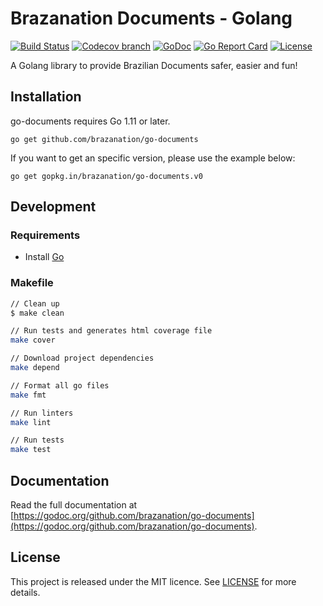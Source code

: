 # Brazanation Documents - Golang

[![Build Status](https://img.shields.io/travis/brazanation/go-documents/master.svg?style=flat-square)](https://travis-ci.org/brazanation/go-documents)
[![Codecov branch](https://img.shields.io/codecov/c/github/brazanation/go-documents/master.svg?style=flat-square)](https://codecov.io/gh/brazanation/go-documents)
[![GoDoc](https://img.shields.io/badge/godoc-reference-5272B4.svg?style=flat-square)](https://godoc.org/github.com/brazanation/go-documents)
[![Go Report Card](https://goreportcard.com/badge/github.com/brazanation/go-documents?style=flat-square)](https://goreportcard.com/report/github.com/brazanation/go-documents)
[![License](https://img.shields.io/badge/License-MIT-blue.svg?style=flat-square)](https://github.com/brazanation/go-documents/blob/master/LICENSE)

A Golang library to provide Brazilian Documents safer, easier and fun!

## Installation

go-documents requires Go 1.11 or later.

```
go get github.com/brazanation/go-documents
```

If you want to get an specific version, please use the example below:

```
go get gopkg.in/brazanation/go-documents.v0
```

## Development

### Requirements

- Install [Go](https://golang.org)

### Makefile
```sh
// Clean up
$ make clean

// Run tests and generates html coverage file
make cover

// Download project dependencies
make depend

// Format all go files
make fmt

// Run linters
make lint

// Run tests
make test
```

## Documentation

Read the full documentation at [https://godoc.org/github.com/brazanation/go-documents](https://godoc.org/github.com/brazanation/go-documents).


## License

This project is released under the MIT licence. See [LICENSE](https://github.com/brazanation/go-documents/blob/master/LICENSE) for more details.
